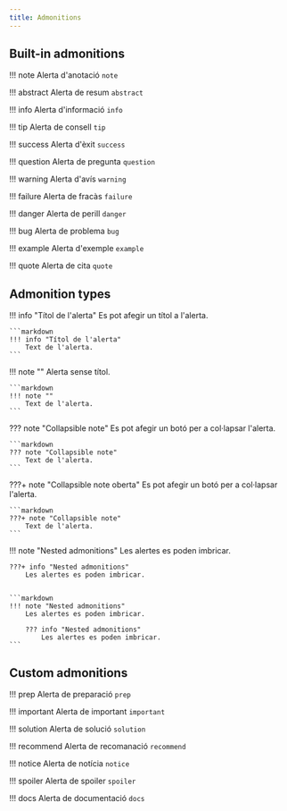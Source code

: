 ```yaml
---
title: Admonitions
---
```

## Built-in admonitions
!!! note
    Alerta d'anotació `note`

!!! abstract
    Alerta de resum `abstract`

!!! info
    Alerta d'informació `info`

!!! tip
    Alerta de consell `tip`

!!! success
    Alerta d'èxit `success`

!!! question
    Alerta de pregunta `question`

!!! warning
    Alerta d'avís `warning`

!!! failure
    Alerta de fracàs `failure`

!!! danger
    Alerta de perill `danger`

!!! bug
    Alerta de problema `bug`

!!! example
    Alerta d'exemple `example`

!!! quote
    Alerta de cita `quote`

## Admonition types
!!! info "Títol de l'alerta"
    Es pot afegir un títol a l'alerta.

    ```markdown
    !!! info "Títol de l'alerta"
        Text de l'alerta.
    ```

!!! note ""
    Alerta sense títol.

    ```markdown
    !!! note ""
        Text de l'alerta.
    ```

??? note "Collapsible note"
    Es pot afegir un botó per a col·lapsar l'alerta.

    ```markdown
    ??? note "Collapsible note"
        Text de l'alerta.
    ```

???+ note "Collapsible note oberta"
    Es pot afegir un botó per a col·lapsar l'alerta.

    ```markdown
    ???+ note "Collapsible note"
        Text de l'alerta.
    ```

!!! note "Nested admonitions"
    Les alertes es poden imbricar.

    ???+ info "Nested admonitions"
        Les alertes es poden imbricar.


    ```markdown
    !!! note "Nested admonitions"
        Les alertes es poden imbricar.

        ??? info "Nested admonitions"
            Les alertes es poden imbricar.
    ```


## Custom admonitions
!!! prep
    Alerta de preparació `prep`

!!! important
    Alerta de important `important`

!!! solution
    Alerta de solució `solution`

!!! recommend
    Alerta de recomanació `recommend`

!!! notice
    Alerta de notícia `notice`

!!! spoiler
    Alerta de spoiler `spoiler`

!!! docs
    Alerta de documentació `docs`

